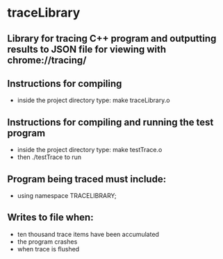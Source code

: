 # traceLibrary

## Library for tracing C++ program and outputting results to JSON file for viewing with chrome://tracing/

## Instructions for compiling
- inside the project directory type: make traceLibrary.o 

## Instructions for compiling and running the test program 
- inside the project directory type: make testTrace.o 
- then ./testTrace to run 
 
## Program being traced must include: 
- using namespace TRACELIBRARY; 

## Writes to file when: 
- ten thousand trace items have been accumulated
- the program crashes
- when trace is flushed 

